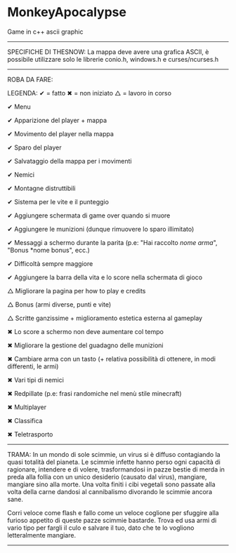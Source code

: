 # MonkeyApocalypse
Game in c++ ascii graphic

---------------------------------------------------------------------------------------------------------------------------------------------------------------------------------

SPECIFICHE DI THESNOW:
La mappa deve avere una grafica ASCII, è possibile utilizzare solo le librerie conio.h, windows.h e curses/ncurses.h

---------------------------------------------------------------------------------------------------------------------------------------------------------------------------------

ROBA DA FARE:

LEGENDA:
  ✔ = fatto
  ✖ = non iniziato
  △ = lavoro in corso

✔ Menu
 
✔ Apparizione del player + mappa

✔ Movimento del player nella mappa

✔ Sparo del player

✔ Salvataggio della mappa per i movimenti

✔ Nemici

✔ Montagne distruttibili

✔ Sistema per le vite e il punteggio

✔ Aggiungere schermata di game over quando si muore

✔ Aggiungere le munizioni (dunque rimuovere lo sparo illimitato)

✔ Messaggi a schermo durante la parita (p.e: "Hai raccolto *nome arma*", "Bonus *nome bonus", ecc.)

✔ Difficoltà sempre maggiore

✔ Aggiungere la barra della vita e lo score nella schermata di gioco

△ Migliorare la pagina per how to play e credits

△ Bonus (armi diverse, punti e vite)

△ Scritte ganzissime + miglioramento estetica esterna al gameplay

✖ Lo score a schermo non deve aumentare col tempo

✖ Migliorare la gestione del guadagno delle munizioni

✖ Cambiare arma con un tasto (+ relativa possibilità di ottenere, in modi differenti, le armi)

✖ Vari tipi di nemici

✖ Redpillate (p.e: frasi randomiche nel menù stile minecraft)

✖ Multiplayer

✖ Classifica

✖ Teletrasporto

---------------------------------------------------------------------------------------------------------------------------------------------

TRAMA:
  In un mondo di sole scimmie, un virus si è diffuso contagiando la quasi totalità del pianeta.
  Le scimmie infette hanno perso ogni capacità di ragionare, intendere e di volere, trasformandosi in pazze bestie di merda in preda alla follia con un unico desiderio (causato dal virus), mangiare, mangiare sino alla morte.
  Una volta finiti i cibi vegetali sono passate alla volta della carne dandosi al cannibalismo divorando le scimmie ancora sane.

  Corri veloce come flash e fallo come un veloce coglione per sfuggire alla furioso appetito di queste pazze scimmie bastarde. 
  Trova ed usa armi di vario tipo per fargli il culo e salvare il tuo, dato che te lo vogliono letteralmente mangiare.

---------------------------------------------------------------------------------------------------------------------------------------------
